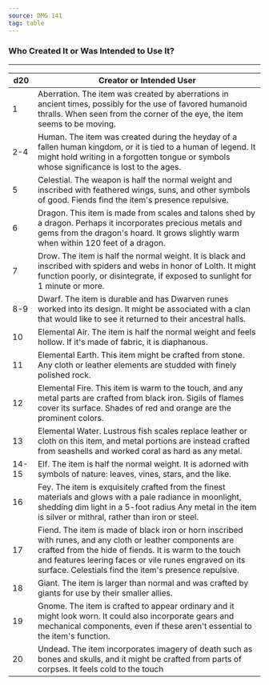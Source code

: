 ```yaml
---
source: DMG 141
tag: table
---
```


### Who Created It or Was Intended to Use It?
---
|d20|Creator or Intended User|
|----|------------|
|1|Aberration. The item was created by aberrations in ancient times, possibly for the use of favored humanoid thralls. When seen from the corner of the eye, the item seems to be moving.|
|2-4|Human. The item was created during the heyday of a fallen human kingdom, or it is tied to a human of legend. It might hold writing in a forgotten tongue or symbols whose significance is lost to the ages.|
|5|Celestial. The weapon is half the normal weight and inscribed with feathered wings, suns, and other symbols of good. Fiends find the item's presence repulsive.|
|6|Dragon. This item is made from scales and talons shed by a dragon. Perhaps it incorporates precious metals and gems from the dragon's hoard. It grows slightly warm when within 120 feet of a dragon.|
|7|Drow. The item is half the normal weight. It is black and inscribed with spiders and webs in honor of Lolth. It might function poorly, or disintegrate, if exposed to sunlight for 1 minute or more.|
|8-9|Dwarf. The item is durable and has Dwarven runes worked into its design. It might be associated with a clan that would like to see it returned to their ancestral halls.|
|10|Elemental Air. The item is half the normal weight and feels hollow. If it's made of fabric, it is diaphanous.|
|11|Elemental Earth. This item might be crafted from stone. Any cloth or leather elements are studded with finely polished rock.|
|12|Elemental Fire. This item is warm to the touch, and any metal parts are crafted from black iron. Sigils of flames cover its surface. Shades of red and orange are the prominent colors.|
|13|Elemental Water. Lustrous fish scales replace leather or cloth on this item, and metal portions are instead crafted from seashells and worked coral as hard as any metal.|
|14-15|Elf. The item is half the normal weight. It is adorned with symbols of nature: leaves, vines, stars, and the like.|
|16|Fey. The item is exquisitely crafted from the finest materials and glows with a pale radiance in moonlight, shedding dim light in a 5-foot radius Any metal in the item is silver or mithral, rather than iron or steel.|
|17|Fiend. The item is made of black iron or horn inscribed with runes, and any cloth or leather components are crafted from the hide of fiends. It is warm to the touch and features leering faces or vile runes engraved on its surface. Celestials find the item's presence repulsive.|
|18|Giant. The item is larger than normal and was crafted by giants for use by their smaller allies.|
|19|Gnome. The item is crafted to appear ordinary and it might look worn. It could also incorporate gears and mechanical components, even if these aren't essential to the item's function.|
|20|Undead. The item incorporates imagery of death such as bones and skulls, and it might be crafted from parts of corpses. It feels cold to the touch|
